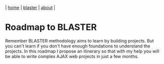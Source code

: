 | [home](../home.md) | [blaster](../blaster.md) | [about](../about.md) |

# Roadmap to BLASTER

Remember BLASTER methodology aims to learn by building projects. 
But you can't learn if you don't have enough foundations to understand the projects. 
In this roadmap I propose an itinerary so that with my help you will be able to write complex AJAX web projects in just a few months.

